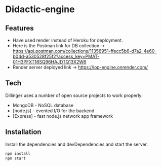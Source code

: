 # Didactic-engine

## Features

- Have used render instead of Heroku for deployment.
- Here is the Postman link for DB collection -> https://api.postman.com/collections/11356951-ffecc5b6-d7a2-4e60-b04d-a530528f25f2?access_key=PMAT-01H3PFXT16SQ96HAJDTQ13X2W6
- Render server deployed link -> https://iop-engine.onrender.com/


## Tech

Dillinger uses a number of open source projects to work properly:

- MongoDB - NoSQL database 
- [node.js] - evented I/O for the backend
- [Express] - fast node.js network app framework


## Installation

Install the dependencies and devDependencies and start the server.

```sh
npm install
npm start
```

```
